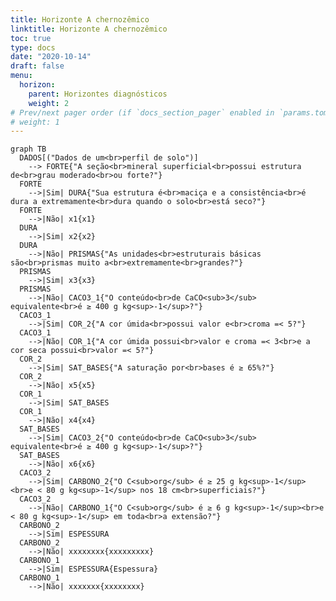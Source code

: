 ```yaml
---
title: Horizonte A chernozêmico
linktitle: Horizonte A chernozêmico
toc: true
type: docs
date: "2020-10-14"
draft: false
menu:
  horizon:
    parent: Horizontes diagnósticos
    weight: 2
# Prev/next pager order (if `docs_section_pager` enabled in `params.toml`)
# weight: 1
---
```


<!-- A seção superficial mineral está assentada sobre rocha?
  Sim: Sua espessura é ≥ 10 cm?
    Sim: Segue a análise
    Não: Sua espessura é < 5 cm?
      Sim: Neossolo Litólico com A fraco
      Não: Neossolo Litólico com A moderado
  Não: A profundidade do solo é < 75 cm?
    Sim: Sua espessura é ≥ 18 cm e > 1/3 da profundidade do solo?
      Sim: Segue a análise
    Não: Sua espessura é ≥ 25 cm?
      Sim: Segue a análise

  Sim: A espessura do solum é < 75 cm?
    Sim: A espessura do A é >= 18 cm e mais que 1/3 da espessura do solum?
    Não: A espessura do A é >= 25 cm?
  Não: O horizonte A está assentado sobre rocha?
    Sim: A espessura do A é >= 10 cm?
    Não: A espessura do A+C < 75 cm? -->


```mermaid
graph TB
  DADOS[("Dados de um<br>perfil de solo")]
    --> FORTE{"A seção<br>mineral superficial<br>possui estrutura de<br>grau moderado<br>ou forte?"}
  FORTE
    -->|Sim| DURA{"Sua estrutura é<br>maciça e a consistência<br>é dura a extremamente<br>dura quando o solo<br>está seco?"}
  FORTE
    -->|Não| x1{x1}
  DURA
    -->|Sim| x2{x2}
  DURA
    -->|Não| PRISMAS{"As unidades<br>estruturais básicas são<br>prismas muito a<br>extremamente<br>grandes?"}
  PRISMAS
    -->|Sim| x3{x3}
  PRISMAS
    -->|Não| CACO3_1{"O conteúdo<br>de CaCO<sub>3</sub> equivalente<br>é ≥ 400 g kg<sup>-1</sup>?"}
  CACO3_1
    -->|Sim| COR_2{"A cor úmida<br>possui valor e<br>croma =< 5?"}
  CACO3_1
    -->|Não| COR_1{"A cor úmida possui<br>valor e croma =< 3<br>e a cor seca possui<br>valor =< 5?"}
  COR_2
    -->|Sim| SAT_BASES{"A saturação por<br>bases é ≥ 65%?"}
  COR_2
    -->|Não| x5{x5}
  COR_1
    -->|Sim| SAT_BASES
  COR_1
    -->|Não| x4{x4}
  SAT_BASES
    -->|Sim| CACO3_2{"O conteúdo<br>de CaCO<sub>3</sub> equivalente<br>é ≥ 400 g kg<sup>-1</sup>?"}
  SAT_BASES
    -->|Não| x6{x6}
  CACO3_2
    -->|Sim| CARBONO_2{"O C<sub>org</sub> é ≥ 25 g kg<sup>-1</sup><br>e < 80 g kg<sup>-1</sup> nos 18 cm<br>superficiais?"}
  CACO3_2
    -->|Não| CARBONO_1{"O C<sub>org</sub> é ≥ 6 g kg<sup>-1</sup><br>e < 80 g kg<sup>-1</sup> em toda<br>a extensão?"}
  CARBONO_2
    -->|Sim| ESPESSURA
  CARBONO_2
    -->|Não| xxxxxxxx{xxxxxxxxx}
  CARBONO_1
    -->|Sim| ESPESSURA{Espessura}
  CARBONO_1
    -->|Não| xxxxxxx{xxxxxxxx}
```